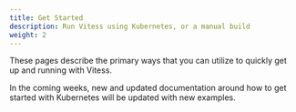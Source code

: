 ```yaml
---
title: Get Started 
description: Run Vitess using Kubernetes, or a manual build
weight: 2 
---
```


These pages describe the primary ways that you can utilize to quickly get up and running with Vitess.

In the coming weeks, new and updated documentation around how to get started with Kubernetes will be updated with new examples.
